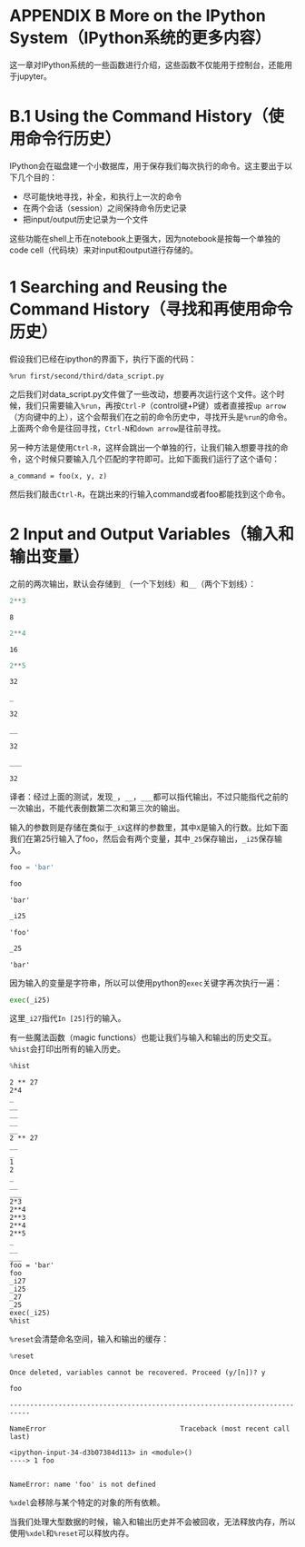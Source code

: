 
# APPENDIX B More on the IPython System（IPython系统的更多内容）

这一章对IPython系统的一些函数进行介绍，这些函数不仅能用于控制台，还能用于jupyter。

# B.1 Using the Command History（使用命令行历史）

IPython会在磁盘建一个小数据库，用于保存我们每次执行的命令。这主要出于以下几个目的：

- 尽可能快地寻找，补全，和执行上一次的命令
- 在两个会话（session）之间保持命令历史记录
- 把input/output历史记录为一个文件

这些功能在shell上币在notebook上更强大，因为notebook是按每一个单独的code cell（代码块）来对input和output进行存储的。

# 1 Searching and Reusing the Command History（寻找和再使用命令历史）

假设我们已经在ipython的界面下，执行下面的代码：

    %run first/second/third/data_script.py
    
之后我们对data_script.py文件做了一些改动，想要再次运行这个文件。这个时候，我们只需要输入`%run`，再按`Ctrl-P`（control键+P键）或者直接按`up arrow`（方向键中的上），这个会帮我们在之前的命令历史中，寻找开头是`%run`的命令。上面两个命令是往回寻找，`Ctrl-N`和`down arrow`是往前寻找。

另一种方法是使用`Ctrl-R`，这样会跳出一个单独的行，让我们输入想要寻找的命令，这个时候只要输入几个匹配的字符即可。比如下面我们运行了这个语句：

    a_command = foo(x, y, z)
    
然后我们敲击`Ctrl-R`，在跳出来的行输入command或者foo都能找到这个命令。

# 2 Input and Output Variables（输入和输出变量）

之前的两次输出，默认会存储到`_`（一个下划线）和`__`（两个下划线）：


```python
2**3
```




    8




```python
2**4
```




    16




```python
2**5
```




    32




```python
_
```




    32




```python
__
```




    32




```python
___
```




    32



译者：经过上面的测试，发现`_`，`__`，`___`都可以指代输出，不过只能指代之前的一次输出，不能代表倒数第二次和第三次的输出。

输入的参数则是存储在类似于`_iX`这样的参数里，其中`X`是输入的行数。比如下面我们在第25行输入了foo，然后会有两个变量，其中`_25`保存输出，`_i25`保存输入。


```python
foo = 'bar'
```


```python
foo
```




    'bar'




```python
_i25
```




    'foo'




```python
_25
```




    'bar'



因为输入的变量是字符串，所以可以使用python的`exec`关键字再次执行一遍：


```python
exec(_i25)
```

这里`_i27`指代`In [25]`行的输入。

有一些魔法函数（magic functions）也能让我们与输入和输出的历史交互。`%hist`会打印出所有的输入历史。


```python
%hist
```

    2 ** 27
    2*4
    _
    __
    __
    __
    __
    2 ** 27
    __
    _
    1
    2
    _
    __
    ___
    2*3
    2**4
    2**3
    2**4
    2**5
    _
    __
    ___
    foo = 'bar'
    foo
    _i27
    _i25
    _27
    _25
    exec(_i25)
    %hist
    

`%reset`会清楚命名空间，输入和输出的缓存：


```python
%reset
```

    Once deleted, variables cannot be recovered. Proceed (y/[n])? y
    


```python
foo
```


    ---------------------------------------------------------------------------

    NameError                                 Traceback (most recent call last)

    <ipython-input-34-d3b07384d113> in <module>()
    ----> 1 foo
    

    NameError: name 'foo' is not defined


`%xdel`会移除与某个特定的对象的所有依赖。

当我们处理大型数据的时候，输入和输出历史并不会被回收，无法释放内存，所以使用`%xdel`和`%reset`可以释放内存。
